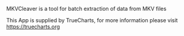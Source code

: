 MKVCleaver is a tool for batch extraction of data from MKV files

This App is supplied by TrueCharts, for more information please visit https://truecharts.org
